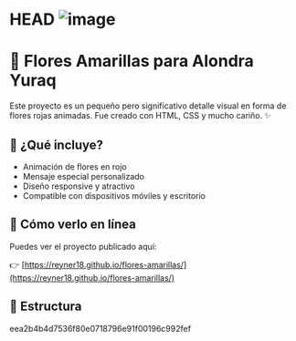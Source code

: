 HEAD
![image](https://github.com/user-attachments/assets/899d1b33-bc87-45f8-8cb9-e11cf992a9d6)
=======
# 💐 Flores Amarillas para Alondra Yuraq

Este proyecto es un pequeño pero significativo detalle visual en forma de flores rojas animadas. Fue creado con HTML, CSS y mucho cariño. ✨

## 🌺 ¿Qué incluye?

- Animación de flores en rojo
- Mensaje especial personalizado
- Diseño responsive y atractivo
- Compatible con dispositivos móviles y escritorio

## 🚀 Cómo verlo en línea

Puedes ver el proyecto publicado aquí:

👉 [https://reyner18.github.io/flores-amarillas/](https://reyner18.github.io/flores-amarillas/)

## 📁 Estructura

eea2b4b4d7536f80e0718796e91f00196c992fef
